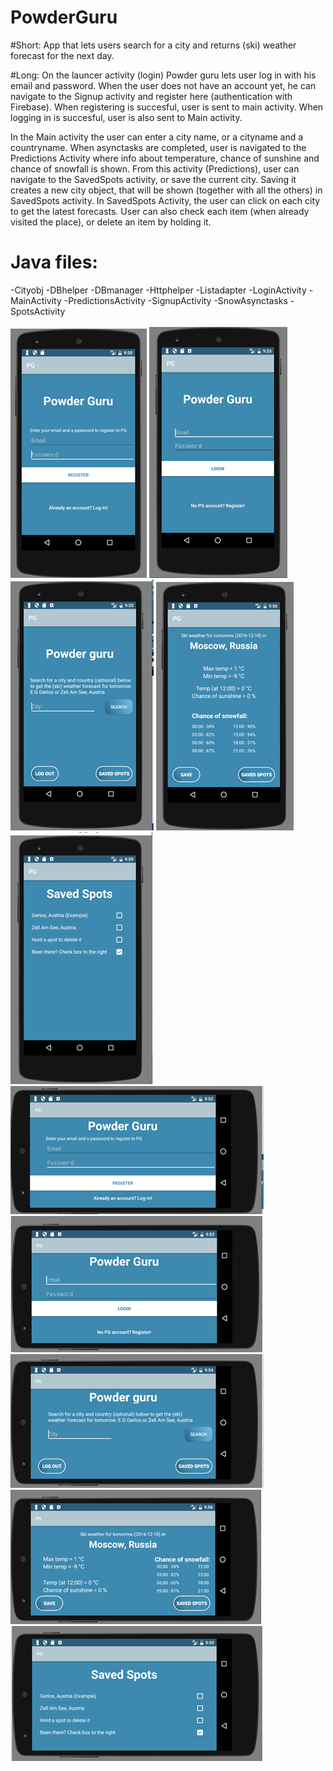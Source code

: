 # PowderGuru

#Short: 
App that lets users search for a city and returns (ski) weather forecast for the next day.

#Long:
On the launcer activity (login) Powder guru lets user log in with his email and password. When the user does not have an account yet,
he can navigate to the Signup activity and register here (authentication with Firebase). When registering is succesful, user is sent to
main activity. When logging in is succesful, user is also sent to Main activity. 

In the Main activity the user can enter a city name, or a cityname and a countryname. When asynctasks are completed, user is navigated to 
the Predictions Activity where info about temperature, chance of sunshine and chance of snowfall is shown. From this activity (Predictions),
user can navigate to the SavedSpots activity, or save the current city. Saving it creates a new city object, that will be shown (together 
with all the others) in SavedSpots activity. In SavedSpots Activity, the user can click on each city to get the latest forecasts. User can also check each item (when already visited the place), or delete an item by holding it.

# Java files:
-Cityobj
-DBhelper
-DBmanager
-Httphelper
-Listadapter
-LoginActivity
-MainActivity
-PredictionsActivity
-SignupActivity
-SnowAsynctasks
-SpotsActivity


![alt tag](https://github.com/koenzijlstra/PowderGuru_2_Retry/blob/master/docs/PG1.png)
![alt tag](https://github.com/koenzijlstra/PowderGuru_2_Retry/blob/master/docs/PG3.png)
![alt tag](https://github.com/koenzijlstra/PowderGuru_2_Retry/blob/master/docs/PG5.png)
![alt tag](https://github.com/koenzijlstra/PowderGuru_2_Retry/blob/master/docs/PG7.png)
![alt tag](https://github.com/koenzijlstra/PowderGuru_2_Retry/blob/master/docs/PG9.png)
![alt tag](https://github.com/koenzijlstra/PowderGuru_2_Retry/blob/master/docs/PG2.png)
![alt tag](https://github.com/koenzijlstra/PowderGuru_2_Retry/blob/master/docs/PG4.png)
![alt tag](https://github.com/koenzijlstra/PowderGuru_2_Retry/blob/master/docs/PG6.png)
![alt tag](https://github.com/koenzijlstra/PowderGuru_2_Retry/blob/master/docs/PG8.png)
![alt tag](https://github.com/koenzijlstra/PowderGuru_2_Retry/blob/master/docs/PG10.png)
